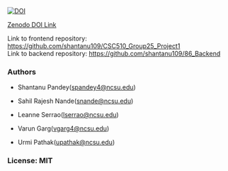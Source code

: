 [![DOI](https://zenodo.org/badge/DOI/10.5281/zenodo.5759097.svg)](https://doi.org/10.5281/zenodo.5759097)

<a href="https://doi.org/10.5281/zenodo.5759097">Zenodo DOI Link</a>

Link to frontend repository: https://github.com/shantanu109/CSC510_Group25_Project1 \
Link to backend repository: https://github.com/shantanu109/86_Backend

### Authors

 - Shantanu Pandey(spandey4@ncsu.edu)

 - Sahil Rajesh Nande(snande@ncsu.edu)

 - Leanne Serrao(lserrao@ncsu.edu)

 - Varun Garg(vgarg4@ncsu.edu)

 - Urmi Pathak(upathak@ncsu.edu)

### License: MIT
